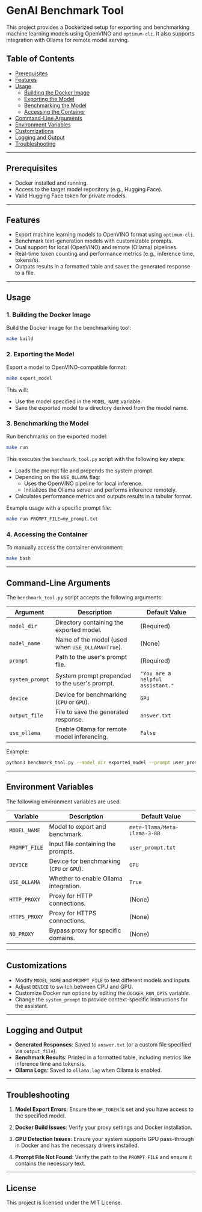 
# GenAI Benchmark Tool

This project provides a Dockerized setup for exporting and benchmarking machine learning models using OpenVINO and `optimum-cli`. It also supports integration with Ollama for remote model serving.

## Table of Contents
- [Prerequisites](#prerequisites)
- [Features](#features)
- [Usage](#usage)
  - [Building the Docker Image](#building-the-docker-image)
  - [Exporting the Model](#exporting-the-model)
  - [Benchmarking the Model](#benchmarking-the-model)
  - [Accessing the Container](#accessing-the-container)
- [Command-Line Arguments](#command-line-arguments)
- [Environment Variables](#environment-variables)
- [Customizations](#customizations)
- [Logging and Output](#logging-and-output)
- [Troubleshooting](#troubleshooting)

---

## Prerequisites
- Docker installed and running.
- Access to the target model repository (e.g., Hugging Face).
- Valid Hugging Face token for private models.

---

## Features
- Export machine learning models to OpenVINO format using `optimum-cli`.
- Benchmark text-generation models with customizable prompts.
- Dual support for local (OpenVINO) and remote (Ollama) pipelines.
- Real-time token counting and performance metrics (e.g., inference time, tokens/s).
- Outputs results in a formatted table and saves the generated response to a file.

---

## Usage

### 1. Building the Docker Image
Build the Docker image for the benchmarking tool:
```bash
make build
```

### 2. Exporting the Model
Export a model to OpenVINO-compatible format:
```bash
make export_model
```

This will:
- Use the model specified in the `MODEL_NAME` variable.
- Save the exported model to a directory derived from the model name.

### 3. Benchmarking the Model
Run benchmarks on the exported model:
```bash
make run
```

This executes the `benchmark_tool.py` script with the following key steps:
- Loads the prompt file and prepends the system prompt.
- Depending on the `USE_OLLAMA` flag:
  - Uses the OpenVINO pipeline for local inference.
  - Initializes the Ollama server and performs inference remotely.
- Calculates performance metrics and outputs results in a tabular format.

Example usage with a specific prompt file:
```bash
make run PROMPT_FILE=my_prompt.txt
```

### 4. Accessing the Container
To manually access the container environment:
```bash
make bash
```

---

## Command-Line Arguments
The `benchmark_tool.py` script accepts the following arguments:

| Argument          | Description                                             | Default Value                |
|--------------------|---------------------------------------------------------|------------------------------|
| `model_dir`       | Directory containing the exported model.                | (Required)                   |
| `model_name`      | Name of the model (used when `USE_OLLAMA=True`).         | (None)                       |
| `prompt`          | Path to the user's prompt file.                         | (Required)                   |
| `system_prompt`   | System prompt prepended to the user's prompt.           | `"You are a helpful assistant."` |
| `device`          | Device for benchmarking (`CPU` or `GPU`).               | `GPU`                        |
| `output_file`     | File to save the generated response.                    | `answer.txt`                 |
| `use_ollama`      | Enable Ollama for remote model inferencing.             | `False`                      |

Example:
```bash
python3 benchmark_tool.py --model_dir exported_model --prompt user_prompt.txt --device GPU --use_ollama True
```

---

## Environment Variables
The following environment variables are used:

| Variable               | Description                                       | Default Value              |
|------------------------|---------------------------------------------------|----------------------------|
| `MODEL_NAME`           | Model to export and benchmark.                    | `meta-llama/Meta-Llama-3-8B` |
| `PROMPT_FILE`          | Input file containing the prompts.                | `user_prompt.txt`          |
| `DEVICE`               | Device for benchmarking (`CPU` or `GPU`).         | `GPU`                      |
| `USE_OLLAMA`           | Whether to enable Ollama integration.             | `True`                     |
| `HTTP_PROXY`           | Proxy for HTTP connections.                       | (None)                     |
| `HTTPS_PROXY`          | Proxy for HTTPS connections.                      | (None)                     |
| `NO_PROXY`             | Bypass proxy for specific domains.                | (None)                     |

---

## Customizations
- Modify `MODEL_NAME` and `PROMPT_FILE` to test different models and inputs.
- Adjust `DEVICE` to switch between CPU and GPU.
- Customize Docker run options by editing the `DOCKER_RUN_OPTS` variable.
- Change the `system_prompt` to provide context-specific instructions for the assistant.

---

## Logging and Output
- **Generated Responses**: Saved to `answer.txt` (or a custom file specified via `output_file`).
- **Benchmark Results**: Printed in a formatted table, including metrics like inference time and tokens/s.
- **Ollama Logs**: Saved to `ollama.log` when Ollama is enabled.

---

## Troubleshooting
1. **Model Export Errors**:
   Ensure the `HF_TOKEN` is set and you have access to the specified model.

2. **Docker Build Issues**:
   Verify your proxy settings and Docker installation.

3. **GPU Detection Issues**:
   Ensure your system supports GPU pass-through in Docker and has the necessary drivers installed.

4. **Prompt File Not Found**:
   Verify the path to the `PROMPT_FILE` and ensure it contains the necessary text.

---

## License
This project is licensed under the MIT License.
